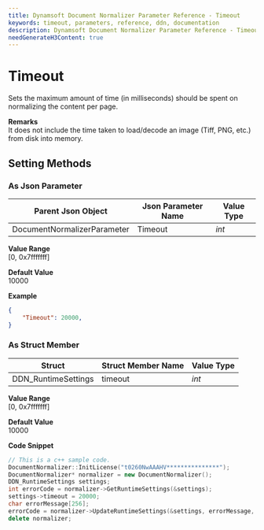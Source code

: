 ```yaml
---
title: Dynamsoft Document Normalizer Parameter Reference - Timeout
keywords: timeout, parameters, reference, ddn, documentation
description: Dynamsoft Document Normalizer Parameter Reference - Timeout
needGenerateH3Content: true
---
```


# Timeout
Sets the maximum amount of time (in milliseconds) should be spent on normalizing the content per page. 

**Remarks**   
It does not include the time taken to load/decode an image (Tiff, PNG, etc.) from disk into memory.   

## Setting Methods
### As Json Parameter

| Parent Json Object | Json Parameter Name | Value Type | 
| ------------------ | ------------------- | ---------- |
| DocumentNormalizerParameter | Timeout | *int* |

**Value Range**  
    [0, 0x7fffffff]

**Default Value**  
    10000

**Example**  
```json
{
    "Timeout": 20000,
}
```

### As Struct Member

| Struct | Struct Member Name | Value Type | 
| ------ | ------------------ | ---------- |
| DDN_RuntimeSettings | timeout | *int* |

**Value Range**  
    [0, 0x7fffffff]

**Default Value**  
    10000

**Code Snippet**  
```cpp
// This is a c++ sample code.
DocumentNormalizer::InitLicense("t0260NwAAAHV***************");
DocumentNormalizer* normalizer = new DocumentNormalizer();
DDN_RuntimeSettings settings;
int errorCode = normalizer->GetRuntimeSettings(&settings);
settings->timeout = 20000;
char errorMessage[256];
errorCode = normalizer->UpdateRuntimeSettings(&settings, errorMessage, 256);
delete normalizer;
```

